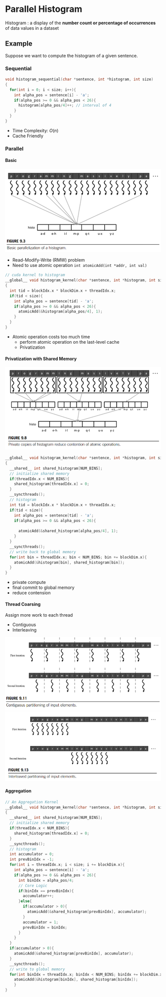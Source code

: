 # Parallel Histogram
Histogram
: a display of the **number count or percentage of occurrences** of data values in a dataset

## Example
Suppose we want to compute the histogram of a given sentence. 

### Sequential

```C
void histogram_sequential(char *sentence, int *histogram, int size)
{
  for(int i = 0; i < size; i++){
    int alpha_pos = sentence[i] - 'a';
    if(alpha_pos >= 0 && alpha_pos < 26){
      histogram[alpha_pos/4]++; // interval of 4
    }
  }
}
```
* Time Complexity: $O(n)$
* Cache Friendly

### Parallel

#### Basic
![basic-parallel](./figures/histogram-basic-parallel.png)

* Read-Modify-Write (RMW) problem
* Need to use atomic operation `int atomicAdd(int *addr, int val)`

```cpp
// cuda kernel to histogram
__global__ void histogram_kernel(char *sentence, int *histogram, int size)
{
  int tid = blockIdx.x * blockDim.x + threadIdx.x;
  if(tid < size){
    int alpha_pos = sentence[tid] - 'a';
    if(alpha_pos >= 0 && alpha_pos < 26){
      atomicAdd(&histogram[alpha_pos/4], 1);
    }
  }
}
```

* Atomic operation costs too much time
  * perform atomic operation on the last-level cache
  * Privatization

#### Privatization with Shared Memory

![privatization](./figures/histogram-privatization.png)

```cpp
__global__ void histogram_kernel(char *sentence, int *histogram, int size)
{
  __shared__ int shared_histogram[NUM_BINS];
  // initialize shared memory
  if(threadIdx.x < NUM_BINS){
    shared_histogram[threadIdx.x] = 0;
  }
  __syncthreads();
  // histogram
  int tid = blockIdx.x * blockDim.x + threadIdx.x;
  if(tid < size){
    int alpha_pos = sentence[tid] - 'a';
    if(alpha_pos >= 0 && alpha_pos < 26){

      atomicAdd(&shared_histogram[alpha_pos/4], 1);
    }
  }
  __syncthreads();
  // write back to global memory
  for(int bin = threadIdx.x; bin < NUM_BINS; bin += blockDim.x){
    atomicAdd(&histogram[bin], shared_histogram[bin]);
  }
}
```

* private compute
* final commit to global memory
* reduce contension

#### Thread Coarsing

Assign more work to each thread
* Contiguous
* Interleaving

![continuous](./figures/histogram-thdc-contig-.png) 
![interleaving](./figures/histogram-thdc-interleaving.png)

#### Aggregation
```cpp
// An Aggregation Kernel
__global__ void histogram_kernel(char *sentence, int *histogram, int size)
{
  __shared__ int shared_histogram[NUM_BINS];
  // initialize shared memory
  if(threadIdx.x < NUM_BINS){
    shared_histogram[threadIdx.x] = 0;
  }
  __syncthreads();
  // histogram
  int accumulator = 0;
  int prevBinIdx = -1;
  for(int i = threadIdx.x; i < size; i += blockDim.x){
    int alpha_pos = sentence[i] - 'a';
    if(alpha_pos >= 0 && alpha_pos < 26){
      int binIdx = alpha_pos/4;
      // Core Logic
      if(binIdx == prevBinIdx){
        accumulator++;
      }else{
        if(accumulator > 0){
          atomicAdd(&shared_histogram[prevBinIdx], accumulator);
        }
        accumulator = 1;
        prevBinIdx = binIdx;
      }
    }
  }
  if(accumulator > 0){
    atomicAdd(&shared_histogram[prevBinIdx], accumulator);
  }
  __syncthreads();
  // write to global memory
  for(int binIdx = threadIdx.x; binIdx < NUM_BINS; binIdx += blockDim.x){
    atomicAdd(&histogram[binIdx], shared_histogram[binIdx]);
    }
}
```




